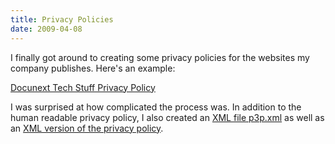 ```yaml
---
title: Privacy Policies
date: 2009-04-08
---
```

I finally got around to creating some privacy policies for the websites my company publishes. Here's an example:

<a href="http://www.docunext.com/:Privacy_policy">Docunext Tech Stuff Privacy Policy</a>

I was surprised at how complicated the process was. In addition to the human readable privacy policy, I also created an <a href="http://www.docunext.com/w3c/p3p.xml">XML file p3p.xml</a> as well as an <a href="http://www.docunext.com/w3c/privacy_policy.xml">XML version of the privacy policy</a>.

